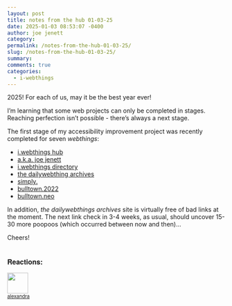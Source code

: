 ```yaml
---
layout: post
title: notes from the hub 01-03-25
date: 2025-01-03 08:53:07 -0400
author: joe jenett
category: 
permalink: /notes-from-the-hub-01-03-25/
slug: /notes-from-the-hub-01-03-25/
summary: 
comments: true
categories:
  - i-webthings
---
```

2025! For each of us, may it be the best year ever!

I’m learning that some web projects can only be completed in stages. Reaching perfection isn’t possible - there’s always a next stage. 

The first stage of my accessibility improvement project was recently completed for seven <em>webthings</em>:
<ul>
<li>
<a href="https://iwebthings.joejenett.com/">i.webthings hub</a>
</li>
<li>
<a href="https://joejenett.com/">a.k.a. joe jenett</a>
</li>
<li>
<a href="https://directory.joejenett.com/">i.webthings directory</a>
</li>
<li>
<a href="https://dwt-archives.joejenett.com/">the dailywebthing archives</a>
</li>
<li>
<a href="https://simply.joejenett.com/">simply.</a>
</li>
<li>
<a href="https://bulltown.joejenett.com/">bulltown.2022</a>
</li><li>
<a href="https://bulltown.neocities.org/">bulltown.neo</a>
</li>
</ul>
In addition, <em>the dailywebthings archives</em> site is virtually free of bad links at the moment. The next link check in 3-4 weeks, as usual, should uncover 15-30 more poopoos (which occurred between now and then)...

Cheers!

<a style="display:none;" href="https://brid.gy/publish/mastodon"><small>(cross-posted to mastodon)</small></a>

<div id="resultsp" style="margin-top:36px;"><span style="font-family: 'Helvetica Neue',Helvetica,Arial,sans-serif;font-weight:600;font-size:16px;">Reactions: </span><br><p><a href="https://tilde.zone/@xandra"><img src="https://webmention.io/avatar/static.toot.community/7f0ca490f2d9412de0c9813369735c50d5a128a30747b46e10e0aaa9599d2b29.png" alt="" width="48"><br><span style="font-size:.8em;">alexandra</span></a></p> </div>